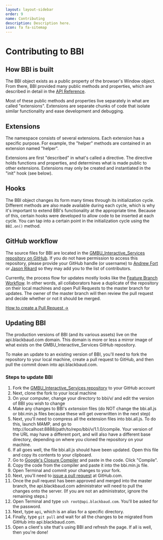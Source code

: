 ```yaml
---
layout: layout-sidebar
order: 9
name: Contributing
description: Description here.
icon: fa fa-sitemap
---
```


# Contributing to BBI

## How BBI is built

The BBI object exists as a public property of the browser's Window object. From there, BBI provided many public methods and properties, which are described in detail in the <a href="../../reference/">API Reference</a>.

Most of these public methods and properties live separately in what are called "extensions". Extensions are separate chunks of code that isolate similar functionality and ease development and debugging.


## Extensions

The namespace consists of several extensions. Each extension has a specific purpose. For example, the "helper" methods are contained in an extension named "helper".

Extensions are first "described" in what's called a directive. The directive holds functions and properties, and determines what is made public to other extensions. Extensions may only be created and instantiated in the "init" hook (see below).

## Hooks

The BBI object changes its form many times through its initialization cycle. Different methods are also made available during each cycle, which is why it's important to extend BBI's functionality at the appropriate time. Because of this, certain hooks were developed to allow code to be inserted at each cycle. You can tap into a certain point in the initialization cycle using the `BBI.on()` method.

## GitHub workflow

The source files for BBI are located in the <a href="https://github.com/convio/GMBU&#95;Interactive&#95;Services/tree/master/bbi" target="_blank">GMBU&#95;Interactive&#95;Services repository on GitHub</a>. If you do not have permission to access this repository, please provide your GitHub handle (or username) to <a href="mailto:andrew.fort@blackbaud.com">Andrew Fort</a> or <a href="mailto:jason.rikard@blackbaud.com">Jason Rikard</a> so they may add you to the list of contributors.

Currently, the process flow for updates mostly looks like the <a href="https://www.atlassian.com/git/tutorials/comparing-workflows/feature-branch-workflow" target="_blank">Feature Branch Workflow</a>. In other words, all collaborators have a duplicate of the repository on their local machines and open Pull Requests to the master branch for updates. The owner of the master branch will then review the pull request and decide whether or not it should be merged.

<a href="https://help.github.com/articles/creating-a-pull-request/">How to create a Pull Request&nbsp;&rarr;</a>

## Updating BBI

The production versions of BBI (and its various assets) live on the api.blackbaud.com domain. This domain is more or less a mirror image of what exists on the GMBU&#95;Interactive&#95;Services GitHub repository.

To make an update to an existing version of BBI, you'll need to fork the repository to your local machine, create a pull request to GitHub, and then pull the commit down into api.blackbaud.com.

### Steps to update BBI

1. Fork the <a href="https://github.com/convio/GMBU&#95;Interactive&#95;Services" target="_blank">GMBU&#95;Interactive&#95;Services repository</a> to your GitHub account
1. Next, clone the fork to your local machine
1. On your computer, change your directory to bbi/v/ and edit the version of BBI you wish to change
1. Make any changes to BBI's _extension_ files (do NOT change the bbi.all.js or bbi.min.js files because these will get overwritten in the next step)
1. Next, you'll need to compress all the extension files into bbi.all.js. To do this, launch MAMP, and go to http://localhost:8888/path/to/repo/bbi/v/1.1.0/compile. Your version of the URL may have a different port, and will also have a different base directory, depending on where you cloned the repository on your machine.
1. If all goes well, the file bbi.all.js should have been updated. Open this file and copy its contents to your clipboard.
1. Go to <a href="https://closure-compiler.appspot.com/home" target="_blank">Google's Closure Compiler</a> and paste in the code. Click "Compile".
1. Copy the code from the compiler and paste it into the bbi.min.js file.
1. Open Terminal and commit your changes to your fork.
1. Next, you'll need to <a href="https://help.github.com/articles/creating-a-pull-request/" target="_blank">issue a pull request</a> at GitHub.com.
1. Once the pull request has been approved and merged into the master branch, the api.blackbaud.com administrator will need to pull the changes onto the server. (If you are not an administrator, ignore the remaining steps.)
1. Open Terminal and type `ssh root@api.blackbaud.com`. You'll be asked for the password.
1. Next, type `api`, which is an alias for a specific directory.
1. Finally, type `git pull` and wait for all the changes to be migrated from GitHub into api.blackbaud.com.
1. Open a client's site that's using BBI and refresh the page. If all is well, then you're done!
